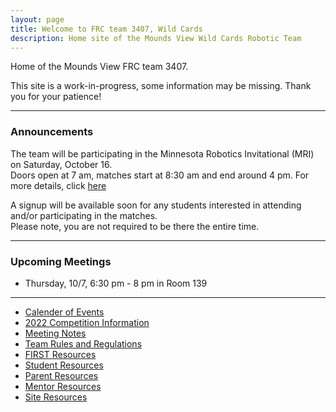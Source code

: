```yaml
---
layout: page
title: Welcome to FRC team 3407, Wild Cards
description: Home site of the Mounds View Wild Cards Robotic Team
---
```


Home of the Mounds View FRC team 3407. 

This site is a work-in-progress, some information may be missing.  Thank you for your patience!

---

### Announcements
The team will be participating in the Minnesota Robotics Invitational (MRI) on Saturday, October 16.  
Doors open at 7 am, matches start at 8:30 am and end around 4 pm.
For more details, click [here](https://firebears.org/2021-minnesota-robotics-invitational/)

A signup will be available soon for any students interested in attending and/or participating in the matches.  
Please note, you are not required to be there the entire time.

---
### Upcoming Meetings
- Thursday, 10/7, 6:30 pm - 8 pm in Room 139 

---
- [Calender of Events](pages/calender.html)
- [2022 Competition Information](pages/2022Competition.html)
- [Meeting Notes](pages/meetingnotes.html)
- [Team Rules and Regulations](pages/rules.html)
- [FIRST Resources](pages/firstoverview.html)
- [Student Resources](pages/studentresources.html)
- [Parent Resources](pages/parentresources.html)
- [Mentor Resources](pages/mentorresources.html)
- [Site Resources](pages/siteresources.html)